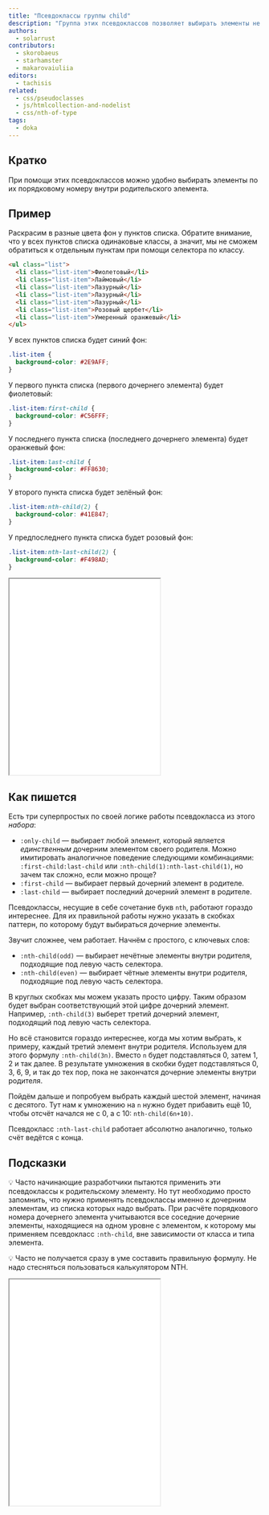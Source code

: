 ```yaml
---
title: "Псевдоклассы группы child"
description: "Группа этих псевдоклассов позволяет выбирать элементы не по классу или тегу, а по порядковому номеру."
authors:
  - solarrust
contributors:
  - skorobaeus
  - starhamster
  - makarovaiuliia
editors:
  - tachisis
related:
  - css/pseudoclasses
  - js/htmlcollection-and-nodelist
  - css/nth-of-type
tags:
  - doka
---
```


## Кратко

При помощи этих псевдоклассов можно удобно выбирать элементы по их порядковому номеру внутри родительского элемента.

## Пример

Раскрасим в разные цвета фон у пунктов списка. Обратите внимание, что у всех пунктов списка одинаковые классы, а значит, мы не сможем обратиться к отдельным пунктам при помощи селектора по классу.

```html
<ul class="list">
  <li class="list-item">Фиолетовый</li>
  <li class="list-item">Лаймовый</li>
  <li class="list-item">Лазурный</li>
  <li class="list-item">Лазурный</li>
  <li class="list-item">Лазурный</li>
  <li class="list-item">Розовый щербет</li>
  <li class="list-item">Умеренный оранжевый</li>
</ul>
```

У всех пунктов списка будет синий фон:

```css
.list-item {
  background-color: #2E9AFF;
}
```

У первого пункта списка (первого дочернего элемента) будет фиолетовый:

```css
.list-item:first-child {
  background-color: #C56FFF;
}
```

У последнего пункта списка (последнего дочернего элемента) будет оранжевый фон:

```css
.list-item:last-child {
  background-color: #FF8630;
}
```

У второго пункта списка будет зелёный фон:

```css
.list-item:nth-child(2) {
  background-color: #41E847;
}
```

У предпоследнего пункта списка будет розовый фон:

```css
.list-item:nth-last-child(2) {
  background-color: #F498AD;
}
```

<iframe title="Разноцветный список" src="demos/child/" height="390"></iframe>

## Как пишется

Есть три суперпростых по своей логике работы псевдокласса из этого _набора_:

- `:only-child` — выбирает любой элемент, который является _единственным_ дочерним элементом своего родителя. Можно имитировать аналогичное поведение следующими комбинациями: `:first-child:last-child` или `:nth-child(1):nth-last-child(1)`, но зачем так сложно, если можно проще?
- `:first-child` — выбирает первый дочерний элемент в родителе.
- `:last-child` — выбирает последний дочерний элемент в родителе.

Псевдоклассы, несущие в себе сочетание букв `nth`, работают гораздо интереснее. Для их правильной работы нужно указать в скобках паттерн, по которому будут выбираться дочерние элементы.

Звучит сложнее, чем работает. Начнём с простого, с ключевых слов:

- `:nth-child(odd)` — выбирает нечётные элементы внутри родителя, подходящие под левую часть селектора.
- `:nth-child(even)` — выбирает чётные элементы внутри родителя, подходящие под левую часть селектора.

В круглых скобках мы можем указать просто цифру. Таким образом будет выбран соответствующий этой цифре дочерний элемент. Например, `:nth-child(3)` выберет третий дочерний элемент, подходящий под левую часть селектора.

Но всё становится гораздо интереснее, когда мы хотим выбрать, к примеру, каждый третий элемент внутри родителя. Используем для этого формулу `:nth-child(3n)`. Вместо `n` будет подставляться 0, затем 1, 2 и так далее. В результате умножения в скобки будет подставляться 0, 3, 6, 9, и так до тех пор, пока не закончатся дочерние элементы внутри родителя.

Пойдём дальше и попробуем выбрать каждый шестой элемент, начиная с десятого. Тут нам к умножению на `n` нужно будет прибавить ещё 10, чтобы отсчёт начался не с 0, а с 10: `nth-child(6n+10)`.

Псевдокласс `:nth-last-child` работает абсолютно аналогично, только счёт ведётся с конца.

## Подсказки

💡 Часто начинающие разработчики пытаются применить эти псевдоклассы к родительскому элементу. Но тут необходимо просто запомнить, что нужно применять псевдоклассы именно к дочерним элементам, из списка которых надо выбрать. При расчёте порядкового номера дочернего элемента учитываются все соседние дочерние элементы, находящиеся на одном уровне с элементом, к которому мы применяем псевдокласс `:nth-child`, вне зависимости от класса и типа элемента.

💡 Часто не получается сразу в уме составить правильную формулу. Не надо стесняться пользоваться калькулятором NTH.

<iframe title="Калькулятор NTH" src="demos/nth-calculator" height="450"></iframe>
